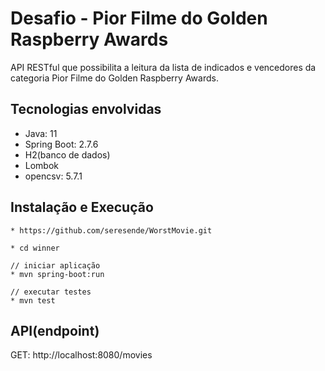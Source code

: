 # Desafio - Pior Filme do Golden Raspberry Awards

API RESTful que possibilita a leitura da lista de indicados e vencedores da categoria Pior Filme do Golden Raspberry Awards.

## Tecnologias envolvidas

* Java: 11
* Spring Boot: 2.7.6
* H2(banco de dados)
* Lombok
* opencsv: 5.7.1

## Instalação e Execução

```
* https://github.com/seresende/WorstMovie.git

* cd winner

// iniciar aplicação 
* mvn spring-boot:run

// executar testes
* mvn test
```

## API(endpoint)

GET: http://localhost:8080/movies
